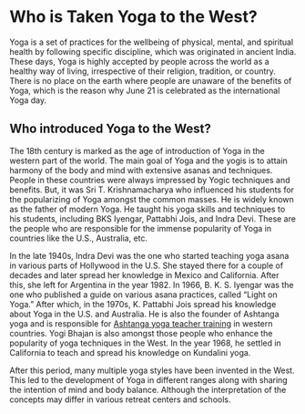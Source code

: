 <h1>Who is Taken Yoga to the West?</h1>
<p>Yoga is a set of practices for the wellbeing of physical, mental, and spiritual health by following specific discipline, which was originated in ancient India. These days, Yoga is highly accepted by people across the world as a healthy way of living, irrespective of their religion, tradition, or country. There is no place on the earth where people are unaware of the benefits of Yoga, which is the reason why June 21 is celebrated as the international Yoga day.</p> 
<h2>Who introduced Yoga to the West?</h2>
<p>The 18th century is marked as the age of introduction of Yoga in the western part of the world. The main goal of Yoga and the yogis is to attain harmony of the body and mind with extensive asanas and techniques. People in these countries were always impressed by Yogic techniques and benefits. But, it was Sri T. Krishnamacharya who influenced his students for the popularizing of Yoga amongst the common masses. He is widely known as the father of modern Yoga. He taught his yoga skills and techniques to his students, including BKS Iyengar, Pattabhi Jois, and Indra Devi. These are the people who are responsible for the immense popularity of Yoga in countries like the U.S., Australia, etc.</p> 
<p>In the late 1940s, Indra Devi was the one who started teaching yoga asana in various parts of Hollywood in the U.S. She stayed there for a couple of decades and later spread her knowledge in Mexico and California. After this, she left for Argentina in the year 1982. In 1966, B. K. S. Iyengar was the one who published a guide on various asana practices, called “Light on Yoga.” After which, in the 1970s, K. Pattabhi Jois spread his knowledge about Yoga in the U.S. and Australia. He is also the founder of Ashtanga yoga and is responsible for <a href="https://rishikeshvinyasayogaschool.com/ashtanga-yoga-teacher-training-rishikesh-india/">Ashtanga yoga teacher training</a> in western countries. Yogi Bhajan is also amongst those people who enhance the popularity of yoga techniques in the West. In the year 1968, he settled in California to teach and spread his knowledge on Kundalini yoga.</p>
<p>After this period, many multiple yoga styles have been invented in the West. This led to the development of Yoga in different ranges along with sharing the intention of mind and body balance. Although the interpretation of the concepts may differ in various retreat centers and schools.</p> 
